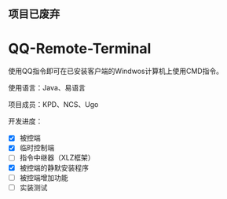 ## 项目已废弃

# QQ-Remote-Terminal

使用QQ指令即可在已安装客户端的Windwos计算机上使用CMD指令。

使用语言：Java、易语言

项目成员：KPD、NCS、Ugo

开发进度：
- [X] 被控端
- [X] 临时控制端
- [ ] 指令中继器（XLZ框架）
- [X] 被控端的静默安装程序
- [ ] 被控端增加功能
- [ ] 实装测试

